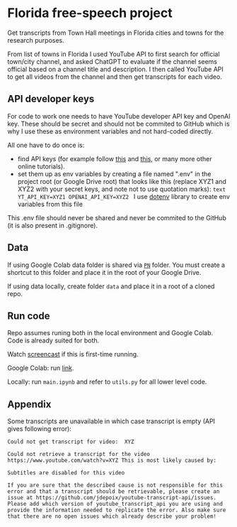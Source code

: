 # Florida free-speech project

Get transcripts from Town Hall meetings in Florida cities and towns for the research purposes. 

From list of towns in Florida I used YouTube API to first search for official town/city channel, and asked ChatGPT to evaluate if the channel seems official based on a channel title and description. I then called YouTube API to get all videos from the channel and then get transcripts for each video.

## API developer keys

For code to work one needs to have YouTube developer API key and OpenAI key. These should be secret and should not be commited to GitHub which is why I use these as environment variables and not hard-coded directly.

All one have to do once is:
- find API keys (for example follow [this](https://docs.themeum.com/tutor-lms/tutorials/get-youtube-api-key/) and [this](https://whatsthebigdata.com/how-to-get-openai-api-key/), or many more other online tutorials).
- set them up as env variables by creating a file named ".env" in the project root (or Google Drive root) that looks like this (replace XYZ1 and XYZ2 with your secret keys, and note not to use quotation marks):
        ```text
        YT_API_KEY=XYZ1
        OPENAI_API_KEY=XYZ2
        ```
    I use [dotenv](https://pypi.org/project/python-dotenv/) library to create env variables from this file 

This .env file should never be shared and never be commited to the GitHub (it is also present in .gitignore).

## Data 

If using Google Colab data folder is shared via [`PN`](https://drive.google.com/drive/folders/1Y40dEWaFAvuKVPDPwa8cK1Tj8_6O5Bw4?usp=sharing) folder. You must create a shortcut to this folder and place it in the root of your Google Drive.

If using data locally, create folder `data` and place it in a root of a cloned repo.

## Run code

Repo assumes runing both in the local environment and Google Colab. Code is already suited for both.

Watch [screencast](https://drive.google.com/file/d/1YnyMtkF-NpkP7jvEpkkfNuBSYYTaiwEg/view?usp=share_link) if this is first-time running.

Google Colab: run [link](https://colab.research.google.com/github/nesaboz/transcripts/blob/main/main.ipynb). 

Locally: run `main.ipynb` and refer to `utils.py` for all lower level code. 

## Appendix

Some transcripts are unavailable in which case transcript is empty (API gives following error):

```text
Could not get transcript for video:  XYZ

Could not retrieve a transcript for the video https://www.youtube.com/watch?v=XYZ This is most likely caused by:

Subtitles are disabled for this video

If you are sure that the described cause is not responsible for this error and that a transcript should be retrievable, please create an issue at https://github.com/jdepoix/youtube-transcript-api/issues. Please add which version of youtube_transcript_api you are using and provide the information needed to replicate the error. Also make sure that there are no open issues which already describe your problem!
```
